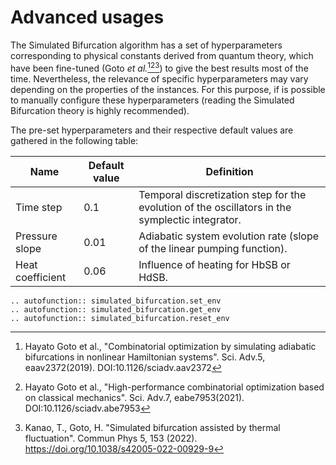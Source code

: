 # Advanced usages

The Simulated Bifurcation algorithm has a set of hyperparameters corresponding to physical constants derived from quantum theory, which have been fine-tuned (Goto *et al.*[^1][^2][^3]) to give the best results most of the time. Nevertheless, the relevance of specific hyperparameters may vary depending on the properties of the instances. For this purpose, if is possible to manually configure these hyperparameters (reading the Simulated Bifurcation theory is highly recommended).

The pre-set hyperparameters and their respective default values are gathered in the following table:

| Name             | Default value | Definition                                                                                      |
| ---------------- | ------------- | ----------------------------------------------------------------------------------------------- |
| Time step        | 0.1           | Temporal discretization step for the evolution of the oscillators in the symplectic integrator. |
| Pressure slope   | 0.01          | Adiabatic system evolution rate (slope of the linear pumping function).                         |
| Heat coefficient | 0.06          | Influence of heating for HbSB or HdSB.                                                          |

```{eval-rst}
.. autofunction:: simulated_bifurcation.set_env
.. autofunction:: simulated_bifurcation.get_env
.. autofunction:: simulated_bifurcation.reset_env
```

[^1]: Hayato Goto et al., "Combinatorial optimization by simulating adiabatic bifurcations in nonlinear Hamiltonian systems". Sci. Adv.5, eaav2372(2019). DOI:10.1126/sciadv.aav2372

[^2]: Hayato Goto et al., "High-performance combinatorial optimization based on classical mechanics". Sci. Adv.7, eabe7953(2021). DOI:10.1126/sciadv.abe7953

[^3]: Kanao, T., Goto, H. "Simulated bifurcation assisted by thermal fluctuation". Commun Phys 5, 153 (2022). https://doi.org/10.1038/s42005-022-00929-9
